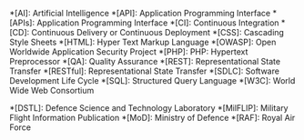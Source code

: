 <!-- Tech Speak -->
*[AI]: Artificial Intelligence
*[API]: Application Programming Interface
*[APIs]: Application Programming Interface
*[CI]: Continuous Integration
*[CD]: Continuous Delivery or Continuous Deployment
*[CSS]: Cascading Style Sheets
*[HTML]: Hyper Text Markup Language
*[OWASP]: Open Worldwide Application Security Project
*[PHP]: PHP: Hypertext Preprocessor
*[QA]: Quality Assurance
*[REST]: Representational State Transfer
*[RESTful]: Representational State Transfer
*[SDLC]: Software Development Life Cycle
*[SQL]: Structured Query Language
*[W3C]: World Wide Web Consortium

<!-- UK Gov/Mod -->
*[DSTL]: Defence Science and Technology Laboratory
*[MilFLIP]: Military Flight Information Publication
*[MoD]: Ministry of Defence
*[RAF]: Royal Air Force